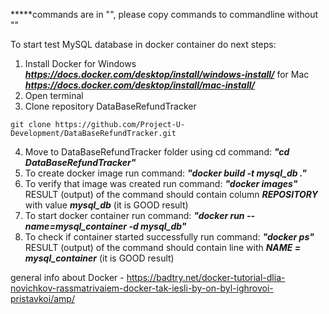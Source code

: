 *****commands are in "", please copy commands to commandline without ""

To start test MySQL database in docker container do next steps:

1. Install Docker for Windows ***https://docs.docker.com/desktop/install/windows-install/*** for Mac ***https://docs.docker.com/desktop/install/mac-install/***
2. Open terminal
3. Clone repository DataBaseRefundTracker 
```
git clone https://github.com/Project-U-Development/DataBaseRefundTracker.git
```
4. Move to DataBaseRefundTracker folder using cd command: 
    ***"cd DataBaseRefundTracker"***
5. To create docker image run command:
    ***"docker build -t mysql_db ."***
6. To verify that image was created run command:
    ***"docker images"***
 RESULT (output) of the command should contain column ***REPOSITORY*** with value ***mysql_db*** (it is GOOD result)
7. To start docker container run command:
    ***"docker run  --name=mysql_container -d mysql_db"***
8. To check if container started successfully run command:
    ***"docker ps"***
 RESULT (output) of the command should contain line with ***NAME = mysql_container***  (it is GOOD result)

general info about Docker - https://badtry.net/docker-tutorial-dlia-novichkov-rassmatrivaiem-docker-tak-iesli-by-on-byl-ighrovoi-pristavkoi/amp/
